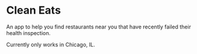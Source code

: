# Clean Eats

An app to help you find restaurants near you that have recently failed their 
health inspection.

Currently only works in Chicago, IL.